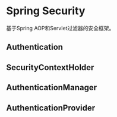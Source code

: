 # Spring Security

基于Spring AOP和Servlet过滤器的安全框架。

## Authentication



## SecurityContextHolder



## AuthenticationManager 



## AuthenticationProvider

